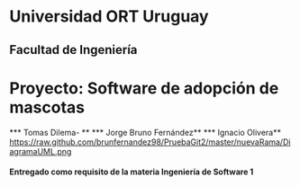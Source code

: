 # Universidad ORT Uruguay
## Facultad de Ingeniería

# **Proyecto: Software de adopción de mascotas**



*** Tomas Dilema- **
*** Jorge Bruno Fernández**
*** Ignacio Olivera**
https://raw.github.com/brunfernandez98/PruebaGit2/master/nuevaRama/DiagramaUML.png
#### Entregado como requisito de la materia Ingeniería de Software 1
